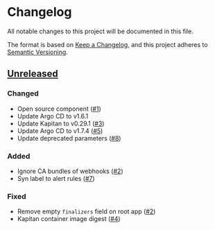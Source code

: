 # Changelog
All notable changes to this project will be documented in this file.

The format is based on [Keep a Changelog](https://keepachangelog.com/en/1.0.0/),
and this project adheres to [Semantic Versioning](https://semver.org/spec/v2.0.0.html).

## [Unreleased]
### Changed

- Open source component ([#1])
- Update Argo CD to v1.6.1
- Update Kapitan to v0.29.1 ([#3])
- Update Argo CD to v1.7.4 ([#5])
- Update deprecated parameters ([#8])

### Added

- Ignore CA bundles of webhooks ([#2])
- Syn label to alert rules ([#7])

### Fixed

- Remove empty `finalizers` field on root app ([#2])
- Kapitan container image digest ([#4])

[Unreleased]: https://github.com/projectsyn/component-argocd/compare/546caccdd6868a8085aaa29d9e7a159ea53ff0aa..HEAD

[#1]: https://github.com/projectsyn/component-argocd/pull/1
[#2]: https://github.com/projectsyn/component-argocd/pull/2
[#3]: https://github.com/projectsyn/component-argocd/pull/3
[#4]: https://github.com/projectsyn/component-argocd/pull/4
[#5]: https://github.com/projectsyn/component-argocd/pull/5
[#7]: https://github.com/projectsyn/component-argocd/pull/7
[#8]: https://github.com/projectsyn/component-argocd/pull/8
